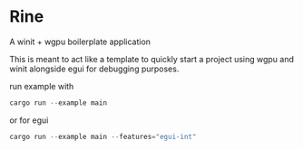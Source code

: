 # Rine
A winit + wgpu boilerplate application

This is meant to act like a template to quickly start a project using wgpu and winit alongside egui for debugging purposes.

run example with
```rust
cargo run --example main
```
or for egui
```rust
cargo run --example main --features="egui-int"
```
